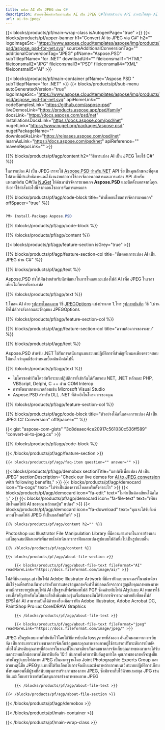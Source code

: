 ```yaml
---
title: แปลง AI เป็น JPEG ผ่าน C#
description: ตัวอย่างโค้ดสำหรับการแปลง AI เป็น JPEG C#ใช้รหัสตัวอย่าง API สำหรับไฟล์ชุด AI เพื่อการแปลง JPEG ภายใน VB.NET, ASP.Net หรือโปรแกรมประยุกต์ใด ๆ ตาม NET
url: ai-to-jpeg/
---
```


{{< blocks/products/pf/main-wrap-class isAutogenPage="true" >}}
{{< blocks/products/pf/upper-banner h1="Convert AI to JPEG via C#" h2="" logoImageSrc="https://www.aspose.cloud/templates/aspose/img/products/psd/aspose_psd-for-net.svg" sourceAdditionalConversionTag="" additionalConversionTag="JPEG" pfName="Aspose.PSD" subTitlepfName="for .NET" downloadUrl="" fileiconsmall1="HTML" fileiconsmall2="JPG" fileiconsmall3="PSD" fileiconsmall4="XML" fileiconsmall5="AI" >}}

{{< blocks/products/pf/main-container pfName="Aspose.PSD " subTitlepfName="for .NET" >}}
{{< blocks/products/pf/sub-menu autoGeneratedVersion="true" logoImageSrc="https://www.aspose.cloud/templates/aspose/img/products/psd/aspose_psd-for-net.svg" apiHomeLink="" codeSamplesLink="https://github.com/aspose-psd" liveDemosLink="https://products.aspose.app/psd/family" docsLink="https://docs.aspose.com/psd/net" installationsDocsLink="https://docs.aspose.com/psd/net" nugetLink="https://www.nuget.org/packages/aspose.psd" nugetPackageName="" downloadAsLink="https://releases.aspose.com/psd/net" learnAsLink="https://docs.aspose.com/psd/net" apiReference="" mavenRepoLink="" >}}

{{% blocks/products/pf/agp/content h2="วิธีการแปลง AI เป็น JPEG โดยใช้ C#" %}}

ในการแปลง AI เป็น JPEG เราจะใช้ <a href="/psd/{{< lang-code >}}net">Aspose.PSD สำหรับ.NET</a> API ซึ่งเป็นคุณลักษณะที่อุดมไปด้วยที่มีประสิทธิภาพและใช้งานง่ายต่อการใช้การจัดการเอกสารและการแปลง API สำหรับแพลตฟอร์ม C#เปิด <a href="https://www.nuget.org/packages/aspose.psd">NuGet</a> ให้ค้นหาตัวจัดการแพคเกจ <b>Aspose.PSD</b> และติดตั้งนอกจากนี้คุณยังอาจใช้คำสั่งต่อไปนี้จากคอนโซลการจัดการแพคเกจ

{{% blocks/products/pf/agp/code-block title="คำสั่งคอนโซลการจัดการแพคเกจ" offSpacer="true" %}}

```cs

PM> Install-Package Aspose.PSD

```

{{% /blocks/products/pf/agp/code-block %}}

{{% /blocks/products/pf/agp/content %}}

{{< blocks/products/pf/agp/feature-section isGrey="true" >}}

{{% blocks/products/pf/agp/feature-section-col title="ขั้นตอนการแปลง AI เป็น JPEG ผ่าน C#" %}}

{{% blocks/products/pf/agp/text %}}

 Aspose.PSD ทำให้มันง่ายสำหรับนักพัฒนาในการโหลดและแปลงไฟล์ AI เพื่อ JPEG ในเวลาเพียงไม่กี่บรรทัดของรหัส

{{% /blocks/products/pf/agp/text %}}

1.โหลด AI ด้วย [รูปภาพโหลดภาพ](https://apireference.aspose.com/psd/net/aspose.psd/image/methods/load/index) วิธี
 [JPEGOptions](https://apireference.aspose.com/psd/net/aspose.psd.imageoptions/JpegOptions) แบ่งประเภท
1.โทร [รูปภาพบันทึก](https://apireference.aspose.com/psd/net/aspose.psd/image/methods/save/index) วิธี
1.ผ่านชื่อไฟล์การส่งออกและวัตถุของ JPEGOptions

{{% /blocks/products/pf/agp/feature-section-col %}}

{{% blocks/products/pf/agp/feature-section-col title="ความต้องการของระบบ" %}}

{{% blocks/products/pf/agp/text %}}

 Aspose.PSD สำหรับ .NET ได้รับการสนับสนุนบนระบบปฏิบัติการที่สำคัญทั้งหมดเพียงตรวจสอบให้แน่ใจว่าคุณมีข้อกำหนดเบื้องต้นดังต่อไปนี้

{{% /blocks/products/pf/agp/text %}}

- ไมโครซอฟท์วินโดวส์หรือระบบปฏิบัติการที่เข้ากันได้กับกรอบ NET, .NET หลักและ PHP, VBScript, Delphi, C ++ ผ่าน COM Interop
- การพัฒนาสภาพแวดล้อมเช่น Microsoft Visual Studio
- Aspose.PSD สำหรับ DLL .NET ที่อ้างอิงในโครงการของคุณ

{{% /blocks/products/pf/agp/feature-section-col %}}

{{% blocks/products/pf/agp/code-block title="ตัวอย่างโค้ดนี้แสดงการแปลง AI เป็น JPEG C# Conversion" offSpacer="" %}}

{{< gist "aspose-com-gists" "3c8deaec4ce20917c561030c536ff589" "convert-ai-to-jpeg.cs" >}}

{{% /blocks/products/pf/agp/code-block %}}

{{< /blocks/products/pf/agp/feature-section >}}

    {{< blocks/products/pf/agp/faq-item question="" answer="" >}}
 

<!-- aboutfile Starts -->

{{< blocks/products/pf/agp/demobox sectionTitle="แอปฟรีเพื่อแปลง AI เป็น JPEG" sectionDescription="Check our live demos for [AI to JPEG conversion](https://products.aspose.app/psd/conversion/ai-to-jpeg) with following benefits." >}}
        {{< blocks/products/pf/agp/democard icon="fa-cogs" text="ไม่จำเป็นต้องดาวน์โหลดหรือตั้งค่าอะไร" >}}
        {{< blocks/products/pf/agp/democard icon="fa-edit" text="ไม่จำเป็นต้องเขียนโค้ดใด ๆ." >}}
        {{< blocks/products/pf/agp/democard icon="fa-file-text" text="เพียงอัพโหลดไฟล์ AI ของคุณ แล้วกดปุ่ม\" แปลง\" >}}
        {{< blocks/products/pf/agp/democard icon="fa-download" text="คุณจะได้รับลิงค์ดาวน์โหลดไฟล์ JPEG ที่เป็นผลลัพธ์ทันที" >}}

    {{% blocks/products/pf/agp/content h2="" %}}

Photoshop และ Illustrator File Manipulation Library ที่มีความสามารถในการสร้างและแก้ไขคุณสมบัติเลเยอร์เพิ่มลายน้ำดำเนินการกราฟิกและแปลงรูปแบบไฟล์หนึ่งไปเป็นรูปแบบอื่น



    {{% /blocks/products/pf/agp/content %}}

    {{< blocks/products/pf/agp/about-file-section >}}

        {{< blocks/products/pf/agp/about-file-text fileFormat="AI" readMoreLink="https://docs.fileformat.com/image/ai/" >}}
ไฟล์ที่มีนามสกุล.ai เป็นไฟล์ Adobe Illustrator Artwork ที่มีกราฟิกแบบเวกเตอร์ในหน้าเดียว มันใช้จุดเพื่อสร้างเส้นทางสำหรับการแสดงข้อมูลภาพจึงทำให้ปลอดภัยจากการสูญเสียคุณภาพของภาพหากมีการขยายรูปแบบไฟล์ AI เป็นฐานที่ฟอร์แมทไฟล์ PGF ซึ่งคล้ายกับไฟล์ AIรูปแบบ AI พบการใช้งานที่สำคัญสำหรับโลโก้และสื่อสิ่งพิมพ์และรุ่นเริ่มต้นของมันได้รับการพิจารณาคล้ายกับที่ของไฟล์ EPSไฟล์ AI สามารถเปิดได้ด้วยเครื่องมือกราฟิก Adobe Illustrator, Adobe Acrobat DC, PaintShop Pro และ CorelDRAW Graphics

        {{< /blocks/products/pf/agp/about-file-text >}}

        {{< blocks/products/pf/agp/about-file-text fileFormat="jpeg" readMoreLink="https://docs.fileformat.com/image/jpeg/" >}}
JPEG เป็นรูปแบบภาพที่บันทึกไว้โดยใช้วิธีการบีบอัด lossyภาพที่ส่งออก อันเป็นผลมาจากการบีบอัด เป็นการแยกระหว่างขนาดการจัดเก็บข้อมูลและคุณภาพของภาพผู้ใช้สามารถปรับระดับการบีบอัดเพื่อให้ได้ระดับคุณภาพที่ต้องการในขณะที่ในเวลาเดียวกันลดขนาดการจัดเก็บคุณภาพของภาพจะได้รับผลกระทบเล็กน้อยหากใช้การบีบอัด 10:1 กับภาพยิ่งค่าการบีบอัดสูงเท่าใด คุณภาพของภาพก็จะสูงขึ้นเท่านั้นรูปแบบไฟล์ภาพ JPEG เป็นมาตรฐานโดย Joint Photographic Experts Group และด้วยเหตุนี้ชื่อ JPEGรูปแบบที่ได้รับเลือกในการจัดเก็บและส่งภาพถ่ายภาพบนเว็บระบบปฏิบัติการเกือบทั้งหมดตอนนี้มีผู้ชมที่สนับสนุนการสร้างภาพของภาพ JPEG, ซึ่งมักจะเก็บไว้ด้วยนามสกุล JPG เช่นกัน.แม้เว็บเบราว์เซอร์สนับสนุนการสร้างภาพของภาพ JPEG

        {{< /blocks/products/pf/agp/about-file-text >}}

    {{< /blocks/products/pf/agp/about-file-section >}}

{{< /blocks/products/pf/agp/demobox >}}

<!-- aboutfile Ends -->



{{< /blocks/products/pf/main-container >}}
    
{{< /blocks/products/pf/main-wrap-class >}}
